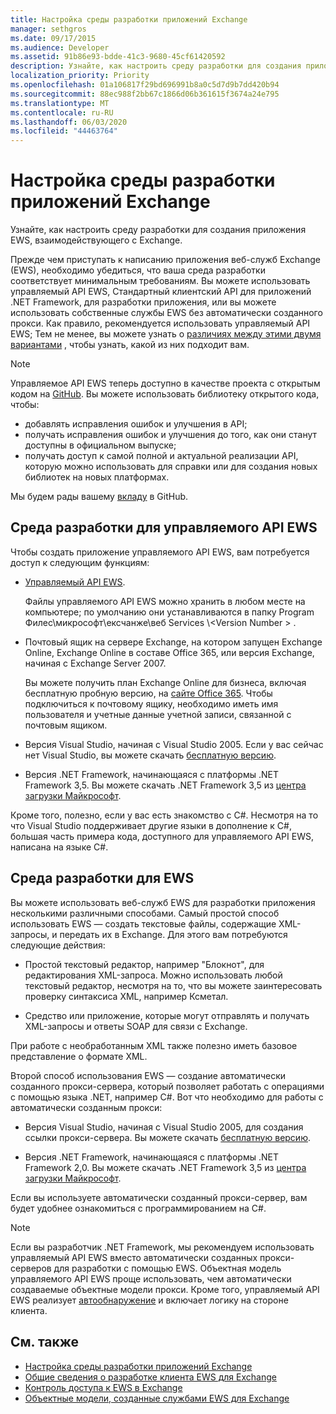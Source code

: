 ```yaml
---
title: Настройка среды разработки приложений Exchange
manager: sethgros
ms.date: 09/17/2015
ms.audience: Developer
ms.assetid: 91b86e93-bdde-41c3-9680-45cf61420592
description: Узнайте, как настроить среду разработки для создания приложения EWS, взаимодействующего с Exchange.
localization_priority: Priority
ms.openlocfilehash: 01a106817f29bd696991b8a0c5d7d9b7dd420b94
ms.sourcegitcommit: 88ec988f2bb67c1866d06b361615f3674a24e795
ms.translationtype: MT
ms.contentlocale: ru-RU
ms.lasthandoff: 06/03/2020
ms.locfileid: "44463764"
---
```

# <a name="setting-up-your-exchange-application-development-environment"></a>Настройка среды разработки приложений Exchange

Узнайте, как настроить среду разработки для создания приложения EWS, взаимодействующего с Exchange.
  
Прежде чем приступать к написанию приложения веб-служб Exchange (EWS), необходимо убедиться, что ваша среда разработки соответствует минимальным требованиям. Вы можете использовать управляемый API EWS, Стандартный клиентский API для приложений .NET Framework, для разработки приложения, или вы можете использовать собственные службы EWS без автоматически созданного прокси. Как правило, рекомендуется использовать управляемый API EWS; Тем не менее, вы можете узнать о [различиях между этими двумя вариантами](ews-client-design-overview-for-exchange.md) , чтобы узнать, какой из них подходит вам. 
  
> [!NOTE]
> Управляемое API EWS теперь доступно в качестве проекта с открытым кодом на [GitHub](https://github.com/officedev/ews-managed-api). Вы можете использовать библиотеку открытого кода, чтобы: 
> - добавлять исправления ошибок и улучшения в API; 
> - получать исправления ошибок и улучшения до того, как они станут доступны в официальном выпуске; 
> - получать доступ к самой полной и актуальной реализации API, которую можно использовать для справки или для создания новых библиотек на новых платформах.
> 
>  Мы будем рады вашему [вкладу](https://github.com/OfficeDev/ews-managed-api/blob/master/CONTRIBUTING.md) в GitHub. 
  
## <a name="development-environment-for-the-ews-managed-api"></a>Среда разработки для управляемого API EWS
<a name="bk_EWSMA"> </a>

Чтобы создать приложение управляемого API EWS, вам потребуется доступ к следующим функциям:
  
- [Управляемый API EWS](https://aka.ms/ews-managed-api-readme). 
    
    Файлы управляемого API EWS можно хранить в любом месте на компьютере; по умолчанию они устанавливаются в папку Program Филес\микрософт\ексчанже\веб Services \\<Version Number \> .
    
- Почтовый ящик на сервере Exchange, на котором запущен Exchange Online, Exchange Online в составе Office 365, или версия Exchange, начиная с Exchange Server 2007. 
    
    Вы можете получить план Exchange Online для бизнеса, включая бесплатную пробную версию, на [сайте Office 365](https://office.microsoft.com/business/compare-office-365-for-business-plans-FX102918419.aspx#fbid=1tsGNIE7e3a). Чтобы подключиться к почтовому ящику, необходимо иметь имя пользователя и учетные данные учетной записи, связанной с почтовым ящиком.

    
- Версия Visual Studio, начиная с Visual Studio 2005. Если у вас сейчас нет Visual Studio, вы можете скачать [бесплатную версию](https://visualstudio.microsoft.com/).
    
- Версия .NET Framework, начинающаяся с платформы .NET Framework 3,5. Вы можете скачать .NET Framework 3,5 из [центра загрузки Майкрософт](https://go.microsoft.com/fwlink/?LinkId=191777).
    
Кроме того, полезно, если у вас есть знакомство с C#. Несмотря на то что Visual Studio поддерживает другие языки в дополнение к C#, большая часть примера кода, доступного для управляемого API EWS, написана на языке C#.
  
## <a name="development-environment-for-ews"></a>Среда разработки для EWS
<a name="bk_EWS"> </a>

Вы можете использовать веб-служб EWS для разработки приложения несколькими различными способами. Самый простой способ использовать EWS — создать текстовые файлы, содержащие XML-запросы, и передать их в Exchange. Для этого вам потребуются следующие действия: 
  
- Простой текстовый редактор, например "Блокнот", для редактирования XML-запроса. Можно использовать любой текстовый редактор, несмотря на то, что вы можете заинтересовать проверку синтаксиса XML, например Ксметал.
    
- Средство или приложение, которые могут отправлять и получать XML-запросы и ответы SOAP для связи с Exchange.
    
При работе с необработанным XML также полезно иметь базовое представление о формате XML.
  
Второй способ использования EWS — создание автоматически созданного прокси-сервера, который позволяет работать с операциями с помощью языка .NET, например C#. Вот что необходимо для работы с автоматически созданным прокси:
  
- Версия Visual Studio, начиная с Visual Studio 2005, для создания ссылки прокси-сервера. Вы можете скачать [бесплатную версию](https://visualstudio.microsoft.com/).
    
- Версия .NET Framework, начинающаяся с платформы .NET Framework 2,0. Вы можете скачать .NET Framework 3,5 из [центра загрузки Майкрософт](https://go.microsoft.com/fwlink/?LinkId=191777).
    
Если вы используете автоматически созданный прокси-сервер, вам будет удобнее ознакомиться с программированием на C#.
  
> [!NOTE]
> Если вы разработчик .NET Framework, мы рекомендуем использовать управляемый API EWS вместо автоматически созданных прокси-серверов для разработки с помощью EWS. Объектная модель управляемого API EWS проще использовать, чем автоматически создаваемые объектные модели прокси. Кроме того, управляемый API EWS реализует [автообнаружение](autodiscover-for-exchange.md) и включает логику на стороне клиента. 
  
## <a name="see-also"></a>См. также

- [Настройка среды разработки приложений Exchange](setting-up-your-exchange-application-development-environment.md)   
- [Общие сведения о разработке клиента EWS для Exchange](ews-client-design-overview-for-exchange.md)  
- [Контроль доступа к EWS в Exchange](how-to-control-access-to-ews-in-exchange.md)  
- [Объектные модели, созданные службами EWS для Exchange](https://msdn.microsoft.com/library/jj190899)
    